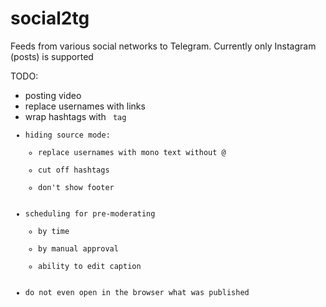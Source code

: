 # social2tg
Feeds from various social networks to Telegram. Currently only Instagram (posts) is supported



TODO:
- posting video
- replace usernames with links
- wrap hashtags with <code> tag
- hiding source mode:
    - replace usernames with mono text without @
    - cut off hashtags
    - don't show footer
- scheduling for pre-moderating
    - by time
    - by manual approval
    - ability to edit caption
- do not even open in the browser what was published
